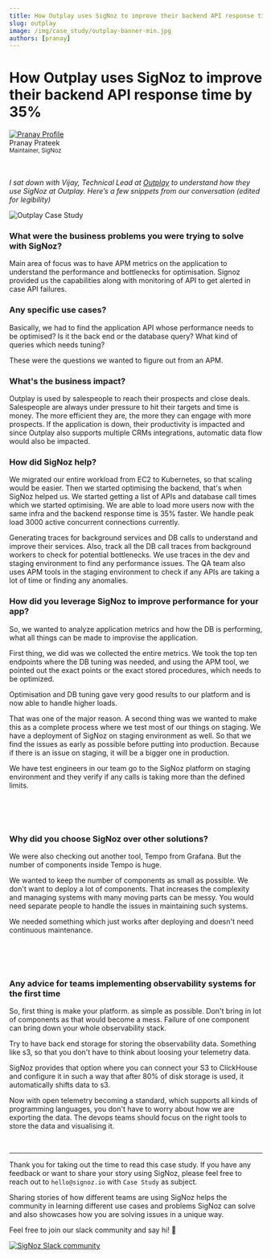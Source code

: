 ```yaml
---
title: How Outplay uses SigNoz to improve their backend API response time by 35%
slug: outplay
image: /img/case_study/outplay-banner-min.jpg
authors: [pranay]
---
```


# How Outplay uses SigNoz to improve their backend API response time by 35%

<head>
  <link rel="canonical" href="https://signoz.io/case-study/outplay/"/>
  <meta property="og:image" content="https://signoz.io/img/case_study/outplay-banner-min.jpg"/>
  <meta property="twitter:card" content="summary_large_image"/>
  <meta property="twitter:url" content="https://signoz.io/case-study/outplay/"/>
  <meta property="twitter:title" content="How Outplay uses SigNoz to improve their backend API response time by 35% | SigNoz"/>
  <meta property="twitter:description" content=""/>
  <meta name ="twitter:image" content="https://signoz.io/img/case_study/outplay-banner-min.jpg"/>

</head>

<div class="avatar">
  <a
    class="avatar__photo-link avatar__photo avatar__photo--lg"
    href="https://twitter.com/pranay01">
    <img
      alt="Pranay Profile"
      src="/img/authors/pranay_profile_pic.webp" />
  </a>
  <div class="avatar__intro">
    <div class="avatar__name">Pranay Prateek</div>
    <small class="avatar__subtitle">
      Maintainer, SigNoz
    </small>
  </div>
</div>

<br />
<br />

_I sat down with Vijay, Technical Lead at <a href = "https://outplayhq.com" rel="noopener noreferrer nofollow" target="_blank" >Outplay</a> to understand how they use SigNoz at Outplay. Here’s a few snippets from our conversation (edited for legibility)_

![Outplay Case Study](/img/case_study/outplay-banner.webp)

### What were the business problems you were trying to solve with SigNoz?

Main area of focus was to have APM metrics on the application to understand the performance and bottlenecks for optimisation. Signoz provided us the capabilities along with monitoring of API to get alerted in case API failures.

### Any specific use cases?

Basically, we had to find the application API whose performance needs to be optimised? Is it the back end or the database query? What kind of queries which needs tuning?

These were the questions we wanted to figure out from an APM.

### What's the business impact?

Outplay is used by salespeople to reach their prospects and close deals. Salespeople are always under pressure to hit their targets and time is money. The more efficient they are, the more they can engage with more prospects. If the application is down, their productivity is impacted and since Outplay also supports multiple CRMs integrations, automatic data flow would also be impacted.

### How did SigNoz help?

We migrated our entire workload from EC2 to Kubernetes, so that scaling would be easier. Then we started optimising the backend, that's when SigNoz helped us. We started getting a list of APIs and database call times which we started optimising. We are able to load more users now with the same infra and the backend response time is 35% faster. We handle peak load 3000 active concurrent connections currently.

Generating traces for background services and DB calls to understand and improve their services. Also, track all the DB call traces from background workers to check for potential bottlenecks.
We use traces in the dev and staging environment to find any performance issues. The QA team also uses APM tools in the staging environment to check if any APIs are taking a lot of time or finding any anomalies.

### How did you leverage SigNoz to improve performance for your app?

So, we wanted to analyze application metrics and how the DB is performing, what all things can be made to improvise the application.

First thing, we did was we collected the entire metrics. We took the top ten endpoints where the DB tuning was needed, and using the APM tool, we pointed out the exact points or the exact stored procedures, which needs to be optimized.

Optimisation and DB tuning gave very good results to our platform and is now able to handle higher loads.

That was one of the major reason. A second thing was we wanted to make this as a complete process where we test most of our things on staging. We have a deployment of SigNoz on staging environment as well. So that we find the issues as early as possible before putting into production. Because if there is an issue on staging, it will be a bigger one in production.

We have test engineers in our team go to the SigNoz platform on staging environment and they verify if any calls is taking more than the defined limits.

<br />
<YouTube id="nh79MBqwc0w" mute={false} />
<br />
<br />

### Why did you choose SigNoz over other solutions?

We were also checking out another tool, Tempo from Grafana. But the number of components inside Tempo is huge.

We wanted to keep the number of components as small as possible. We don't want to deploy a lot of components. That increases the complexity and managing systems with many moving parts can be messy. You would need separate people to handle the issues in maintaining such systems.

We needed something which just works after deploying and doesn't need continuous maintenance.
<br />
<br />

<YouTube id="diaVE3TT2Ck" mute={false} />

<br />
<br />

### Any advice for teams implementing observability systems for the first time

So, first thing is make your platform. as simple as possible. Don't bring in lot of components as that would become a mess. Failure of one component can bring down your whole observability stack.

Try to have back end storage for storing the observability data. Something like s3, so that you don't have to think about loosing your telemetry data.

SigNoz provides that option where you can connect your S3 to ClickHouse and configure it in such a way that after 80% of disk storage is used, it automatically shifts data to s3.

Now with open telemetry becoming a standard, which supports all kinds of programming languages, you don't have to worry about how we are exporting the data. The devops teams should focus on the right tools to store the data and visualising it.

<p>&nbsp;</p>

---

Thank you for taking out the time to read this case study. If you have any feedback or want to share your story using SigNoz, please feel free to reach out to `hello@signoz.io` with `Case Study` as subject.

Sharing stories of how different teams are using SigNoz helps the community in learning different use cases and problems SigNoz can solve and also showcases how you are solving issues in a unique way.

Feel free to join our slack community and say hi! 👋

[![SigNoz Slack community](/img/blog/common/join_slack_cta.webp)](https://signoz.io/slack)
